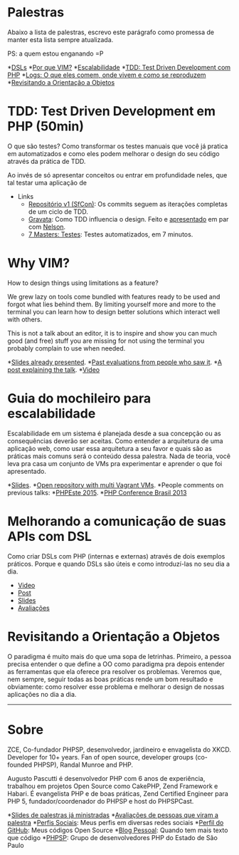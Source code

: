 # Palestras

Abaixo a lista de palestras, escrevo este parágrafo como promessa de manter esta
lista sempre atualizada.

PS: a quem estou enganando =P

*[DSLs](#melhorando-a-comunicação-de-suas-apis-com-dsl)
*[Por que VIM?](#why-vim)
*[Escalabilidade](#guia-do-mochileiro-para-escalabilidade)
*[TDD: Test Driven Development com PHP](#tdd-test-driven-development-em-php-50min)
*[Logs: O que eles comem, onde vivem e como se reproduzem](#logs-o-que-eles-comem-onde-vivem-e-como-se-reproduzem)
*[Revisitando a Orientação a Objetos](#orientação-a-objetos)

# TDD: Test Driven Development em PHP (50min)

O que são testes? Como transformar os testes manuais que você já pratica em
automatizados e como eles podem melhorar o design do seu código através da
prática de TDD.

Ao invés de só apresentar conceitos ou entrar em profundidade neles, que tal
testar uma aplicação de 

* Links
  * [Repositório v1 (SfCon)](http://git.io/tdd): Os commits seguem as iterações completas de um ciclo de TDD.
  * [Gravata][]: Como TDD influencia o design. Feito e [apresentado][gravata-video] em par com [Nelson][].
  * [7 Masters: Testes][7masters]: Testes automatizados, em 7 minutos.

[gravata-video]: https://www.youtube.com/watch?v=qWcYZjMakek
[gravata]: https://www.youtube.com/watch?v=qWcYZjMakek
[Nelson]: https://www.youtube.com/watch?v=qWcYZjMakek
[7masters]: https://www.youtube.com/watch?v=Pb-nPbUyb_M

# Why VIM?

How to design things using limitations as a feature? 

We grew lazy on tools come bundled with features ready to be used and forgot
what lies behind them. By limiting yourself more and more to the terminal you
can learn how to design better solutions which interact well with others.

This is not a talk about an editor, it is to inspire and show you can much good
(and free) stuff you are missing for not using the terminal you probably
complain to use when needed.

*[Slides already presented](http://www.slideshare.net/augustopascutti/porque-vim).
*[Past evaluations from people who saw it](https://joind.in/event/php-experience-2015/por-que-vim-por-que-decidi-trocar-uma-ide-por-um-editor-no-terminal).
*[A post explaining the talk](http://blog.augustopascutti.com/desenvolvimento/2015/04/30/porque-vim.html).
*[Video](https://www.youtube.com/watch?v=Z_XJys9qyGk)

# Guia do mochileiro para escalabilidade

Escalabilidade em um sistema é planejada desde a sua concepção ou as
consequências deverão ser aceitas. Como entender a arquitetura de uma aplicação
web, como usar essa arquitetura a seu favor e quais são as práticas mais comuns
será o conteúdo dessa palestra. Nada de teoria, você leva pra casa um conjunto
de VMs pra experimentar e aprender o que foi apresentado.

*[Slides](http://www.slideshare.net/augustopascutti/mochileiro-escalabilidade).
*[Open repository with multi Vagrant VMs](https://github.com/augustohp/palestra-escalabilidade).
*People comments on previous talks:
  *[PHPEste 2015](https://joind.in/event/phpeste/guia-do-mochileiro-para-escalabilidade).
  *[PHP Conference Brasil 2013](https://joind.in/event/php-conference-brazil-2013/guia-do-mochileiro-para-escalabilidade)

# Melhorando a comunicação de suas APIs com DSL

Como criar DSLs com PHP (internas e externas) através de dois exemplos práticos.
Porque e quando DSLs são úteis e como introduzí-las no seu dia a dia.

* [Video](https://www.youtube.com/watch?v=LzwtXNyg9vE)
* [Post](https://gist.github.com/augustohp/5a271ec30335f2aec252)
* [Slides](http://www.slideshare.net/augustopascutti/melhorando-sua-api-com-dsls)
* [Avaliações](https://joind.in/event/php-experience-2016/melhorando-a-comunicao-da-api-atravs-de-dsl)

# Revisitando a Orientação a Objetos

O paradigma é muito mais do que uma sopa de letrinhas. Primeiro, a pessoa
precisa entender o que define a OO como paradigma pra depois entender as
ferramentas que ela oferece pra resolver os problemas. Veremos que, nem sempre,
seguir todas as boas práticas rende um bom resultado e obviamente: como resolver
esse problema e melhorar o design de nossas aplicações no dia a dia.

---------

# Sobre

ZCE, Co-fundador PHPSP, desenvolvedor, jardineiro e envagelista do XKCD.
Developer for 10+ years. Fan of open source, developer groups (co-founded
PHPSP), Randal Munroe and PHP.

Augusto Pascutti é desenvolvedor PHP com 6 anos de experiência, trabalhou em
projetos Open Source como CakePHP, Zend Framework e Habari. É evangelista PHP e
de boas práticas, Zend Certified Engineer para PHP 5, fundador/coordenador do
PHPSP e host do PHPSPCast.

*[Slides de palestras já ministradas](http://www.slideshare.net/augustopascutti)
*[Avaliações de pessoas que viram a palestra](https://joind.in/user/view/943)
*[Perfis Sociais](http://about.me/augustohp): Meus perfis em diversas redes sociais
*[Perfil do GitHub](http://github.com/augustohp): Meus códigos Open Source
*[Blog Pessoal](http://augustopascutti.com): Quando tem mais texto que código
*[PHPSP](www.phpsp.org.br): Grupo de desenvolvedores PHP do Estado de São Paulo
